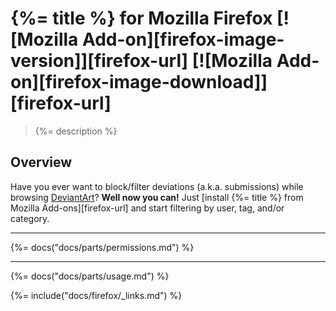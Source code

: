 # {%= title %} for Mozilla Firefox [![Mozilla Add-on][firefox-image-version]][firefox-url] [![Mozilla Add-on][firefox-image-download]][firefox-url]

> {%= description %}

## Overview

Have you ever want to block/filter deviations (a.k.a. submissions) while browsing [DeviantArt](https://www.deviantart.com)? **Well now you can!** Just [install {%= title %} from Mozilla Add-ons][firefox-url] and start filtering by user, tag, and/or category.

* * *

{%= docs("docs/parts/permissions.md") %}

* * *

{%= docs("docs/parts/usage.md") %}

{%= include("docs/firefox/_links.md") %}
